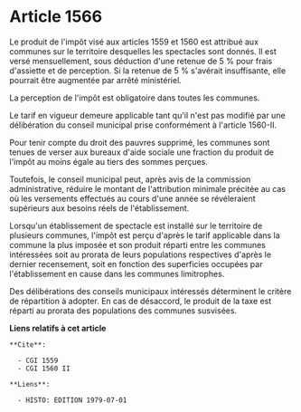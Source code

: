 # Article 1566

Le produit de l'impôt visé aux articles 1559 et 1560 est attribué aux communes sur le territoire desquelles les spectacles
sont donnés. Il est versé mensuellement, sous déduction d'une retenue de 5 % pour frais d'assiette et de perception. Si la
retenue de 5 % s'avérait insuffisante, elle pourrait être augmentée par arrêté ministériel.

La perception de l'impôt est obligatoire dans toutes les communes.

Le tarif en vigueur demeure applicable tant qu'il n'est pas modifié par une délibération du conseil municipal prise
conformément à l'article 1560-II.

Pour tenir compte du droit des pauvres supprimé, les communes sont tenues de verser aux bureaux d'aide sociale une fraction
du produit de l'impôt au moins égale au tiers des sommes perçues.

Toutefois, le conseil municipal peut, après avis de la commission administrative, réduire le montant de l'attribution
minimale précitée au cas où les versements effectués au cours d'une année se révéleraient supérieurs aux besoins réels de
l'établissement.

Lorsqu'un établissement de spectacle est installé sur le territoire de plusieurs communes, l'impôt est perçu d'après le tarif
applicable dans la commune la plus imposée et son produit réparti entre les communes intéressées soit au prorata de leurs
populations respectives d'après le dernier recensement, soit en fonction des superficies occupées par l'établissement en
cause dans les communes limitrophes.

Des délibérations des conseils municipaux intéressés déterminent le critère de répartition à adopter. En cas de désaccord, le
produit de la taxe est réparti au prorata des populations des communes susvisées.

**Liens relatifs à cet article**

	**Cite**:

	  - CGI 1559
	  - CGI 1560 II

	**Liens**:

	  - HISTO: EDITION 1979-07-01
